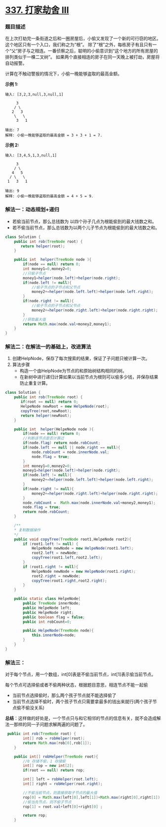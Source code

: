 # [337. 打家劫舍 III](https://leetcode-cn.com/problems/house-robber-iii/)

### 题目描述

在上次打劫完一条街道之后和一圈房屋后，小偷又发现了一个新的可行窃的地区。这个地区只有一个入口，我们称之为“根”。 除了“根”之外，每栋房子有且只有一个“父“房子与之相连。一番侦察之后，聪明的小偷意识到“这个地方的所有房屋的排列类似于一棵二叉树”。 如果两个直接相连的房子在同一天晚上被打劫，房屋将自动报警。

计算在不触动警报的情况下，小偷一晚能够盗取的最高金额。

**示例 1:**

```
输入: [3,2,3,null,3,null,1]

     3
    / \
   2   3
    \   \ 
     3   1

输出: 7 
解释: 小偷一晚能够盗取的最高金额 = 3 + 3 + 1 = 7.
```

**示例 2:**

```
输入: [3,4,5,1,3,null,1]

     3
    / \
   4   5
  / \   \ 
 1   3   1

输出: 9
解释: 小偷一晚能够盗取的最高金额 = 4 + 5 = 9.
```

### 解法一：动态规划+递归

-   若偷当前节点，那么总钱数为 以四个孙子几点为根能偷到的最大钱数之和。
-   若不偷当前节点，那么总钱数为以两个儿子节点为根能偷到的最大钱数之和。

```java
class Solution {
    public int rob(TreeNode root) {
       return helper(root);
    }

    public int  helper(TreeNode node ){
        if(node == null) return 0;
        int money1=0,money2=0;
        //只偷子节点
        money1=helper(node.left)+helper(node.right);
        if(node.left != null){
            //偷子节点的子节点和父节点
            money2+=helper(node.left.left)+helper(node.left.right);
        }
        if(node.right != null){
            //偷子节点的子节点和父节点
            money2+=helper(node.right.left)+helper(node.right.right);
        }
        //获取最大值
        return Math.max(node.val+money2,money1);
    }
}
```

### 解法二：在解法一的基础上，改进算法

1.  创建HelpNode，保存了每次搜索的结果，保证了子问题只被计算一次。
2.  算法步骤
    -   构造一个由HelpNode为节点的和原始树结构相同的树。
    -   在新树中进行递归计算如果以当前节点为根则可以偷多少钱，并保存结果防止重复计算。

```java
class Solution {
    public int rob(TreeNode root) {
       if(root == null) return 0;
       HelpeNode newRoot = new HelpeNode(root);
       copyTree(root,newRoot);
       return helper(newRoot);
    }

    public int  helper(HelpeNode node ){
        if(node == null) return 0;
        //判断该节点是否计算过
        if(node.flag) return node.robCount;
        if(node.left == null || node.right == null){
            node.robCount = node.innerNode.val;
            node.flag = true;
        }
        int money1=0,money2=0;
        money1=helper(node.left)+helper(node.right);
        if(node.left != null){
            money2+=helper(node.left.left)+helper(node.left.right);
        }
        if(node.right != null){
            money2+=helper(node.right.left)+helper(node.right.right);
        }
        node.robCount =  Math.max(node.innerNode.val+money2,money1);
        node.flag = true;
        return node.robCount;
    }

    /**
    * 复制数据操作
    */
    public void copyTree(TreeNode root1,HelpeNode root2){
        if (root1.left != null) {
            HelpeNode newNode = new HelpeNode(root1.left);
            root2.left = newNode;
            copyTree(root1.left,root2.left);
        }
        if (root1.right != null){
            HelpeNode newNode = new HelpeNode(root1.right);
            root2.right = newNode;
            copyTree(root1.right,root2.right);
        }
    }

    public static class HelpeNode{
        public TreeNode innerNode;
        public HelpeNode left;
        public HelpeNode right;
        public boolean flag = false;
        public int robCount=0;

        public HelpeNode(TreeNode node){
            this.innerNode=node;
        }
    }
}
```

### 解法三：

对于每个节点，用一个数组，int[0]表是不偷当前节点，int[1]表示偷当前节点。

每个节点可选择偷或者不偷两种状态，根据题目意思，相连节点不能一起偷

-   当前节点选择偷时，那么两个孩子节点就不能选择偷了
-   当前节点选择不偷时，两个孩子节点只需要拿最多的钱出来就行(两个孩子节点偷不偷没关系)

**总结**：这样做的好处是，一个节点只与和它相邻的节点的信息有关，就不会造成解法一那样的同一子问题求解两遍的问题了。

```java
 public int rob(TreeNode root) {
        int[] rob = robHelper(root);
        return Math.max(rob[0],rob[1]);
    }

    public int[] robHelper(TreeNode root){
        //0 存储不偷，1 存储偷
        int[] rop = new int[2];
        if(root == null) return rop;

        int[] left = robHelper(root.left);
        int[] right = robHelper(root.right);

        //不偷当前节点，则直接获取子节点的最大值
        rop[0] = Math.max(left[0],left[1])+Math.max(right[0],right[1]);
        //偷当先节点，则不偷子节点
        rop[1] = root.val+left[0]+right[0] ;

        return rop;
    }
```





